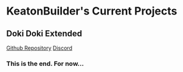# KeatonBuilder's Current Projects
## Doki Doki Extended
[Github Repository](https://github.com/keatonbuilder/dde)
[Discord](https://discord.gg/eMTNBhrWGG)
### This is the end. For now...
